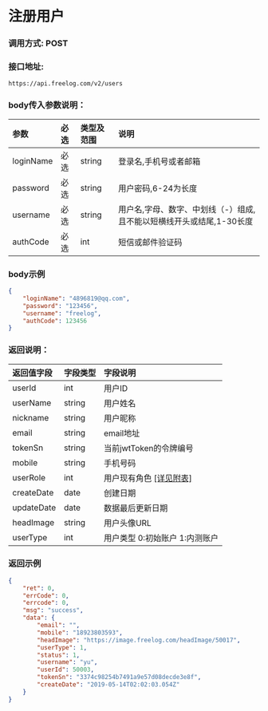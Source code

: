 # 注册用户



### 调用方式: POST



### 接口地址:

```
https://api.freelog.com/v2/users
```



### body传入参数说明：

| 参数 | 必选 | 类型及范围 | 说明 |
| :--- | :--- | :--- | :--- |
|loginName|必选|string|登录名,手机号或者邮箱|
|password|必选|string|用户密码,6-24为长度|
|username|必选|string|用户名,字母、数字、中划线（-）组成,且不能以短横线开头或结尾,1-30长度|
|authCode|必选|int|短信或邮件验证码|



### body示例


```json
{
    "loginName": "4896819@qq.com",
    "password": "123456",
    "username": "freelog",
    "authCode": 123456
}
```



### 返回说明：

| 返回值字段 | 字段类型 | 字段说明 |
| :--- | :--- | :--- |
| userId | int | 用户ID |
| userName | string | 用户姓名 |
| nickname | string | 用户昵称 |
| email | string | email地址 |
| tokenSn | string | 当前jwtToken的令牌编号 |
| mobile | string | 手机号码 |
| userRole | int | 用户现有角色 [[详见附表]][用户角色] |
| createDate | date | 创建日期 |
| updateDate | date | 数据最后更新日期 |
| headImage | string | 用户头像URL |
| userType | int | 用户类型 0:初始账户 1:内测账户 |



### 返回示例

```json
{
	"ret": 0,
	"errCode": 0,
	"errcode": 0,
	"msg": "success",
	"data": {
		"email": "",
		"mobile": "18923803593",
		"headImage": "https://image.freelog.com/headImage/50017",
		"userType": 1,
		"status": 1,
		"username": "yu",
		"userId": 50003,
		"tokenSn": "3374c98254b7491a9e57d08decde3e8f",
		"createDate": "2019-05-14T02:02:03.054Z"
	}
}
```

[用户角色]: /附表/用户角色.html "用户角色"
